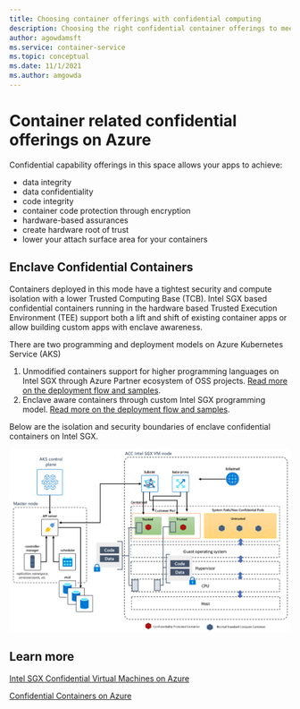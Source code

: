 ```yaml
---
title: Choosing container offerings with confidential computing 
description: Choosing the right confidential container offerings to meet your security, isolation and developer needs.
author: agowdamsft
ms.service: container-service
ms.topic: conceptual
ms.date: 11/1/2021
ms.author: amgowda
---
```


# Container related confidential offerings on Azure

Confidential capability offerings in this space allows your apps to achieve:

- data integrity 
- data confidentiality
- code integrity
- container code protection through encryption
- hardware-based assurances
- create hardware root of trust
- lower your attach surface area for your containers

## Enclave Confidential Containers <a id="Enclave-Confidential-Containers"></a>

Containers deployed in this mode have a tightest security and compute isolation with a lower Trusted Computing Base (TCB). Intel SGX based confidential containers running in the hardware based Trusted Execution Environment (TEE) support both a lift and shift of existing container apps or allow building custom apps with enclave awareness.

There are two programming and deployment models on Azure Kubernetes Service (AKS) 

1. Unmodified containers support for higher programming languages on Intel SGX through Azure Partner ecosystem of OSS projects. [Read more on the deployment flow and samples](./confidential-containers.md).  
1. Enclave aware containers through custom Intel SGX programming model. [Read more on the deployment flow and samples](./enclave-aware-containers.md). 

Below are the isolation and security boundaries of enclave confidential containers on Intel SGX.

![Enclave Confidential Container with Intel SGX](./media/confidential-containers/confidential-container-intel-sgx.png)


## Learn more

[ Intel SGX Confidential Virtual Machines on Azure](./virtual-machine-solutions-sgx.md)

<!-- LINKS - internal -->

[Confidential Containers on Azure](./confidential-containers.md)


